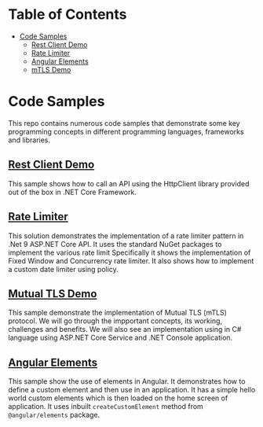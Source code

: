 
# Table of Contents
- [Code Samples](#code-samples)
  - [Rest Client Demo](#rest-client-demo)
  - [Rate Limiter](#rate-limiter)
  - [Angular Elements](#angular-elements)
  - [mTLS Demo](#mutual-tls-demo)
  

# Code Samples
This repo contains numerous code samples that demonstrate some key programming concepts in different programming languages, frameworks and libraries.

## [Rest Client Demo](https://github.com/pravinchandankhede/codesamples/tree/main/src/HttpRestClientDemo)
This sample shows how to call an API using the HttpClient library provided out of the box in .NET Core Framework.

## [Rate Limiter](https://github.com/pravinchandankhede/codesamples/tree/main/src/RateLimitingSolution)
This solution demonstrates the implementation of a rate limiter pattern in .Net 9 ASP.NET Core API. It uses the standard NuGet packages to implement the various rate limit
Specifically it shows the implementation of Fixed Window and Concurrency rate limiter. It also shows how to implement a custom date limiter using policy.

## [Mutual TLS Demo](https://github.com/pravinchandankhede/codesamples/tree/main/src/MTLSDemo)
This sample demonstrate the implementation of Mutual TLS (mTLS) protocol. We will go through the impportant concepts, its working, challenges and benefits. We will also see an implementation using in C# language using ASP.NET Core Service and .NET Console application.

## [Angular Elements](https://github.com/pravinchandankhede/codesamples/tree/main/src/AngularElements)
This sample show the use of elements in Angular. It demonstrates how to define a custom element and then use in an application. It has a simple hello world custom elements which is then loaded on the home screen of application. It uses inbuilt `createCustomElement` method from `@angular/elements` package.
